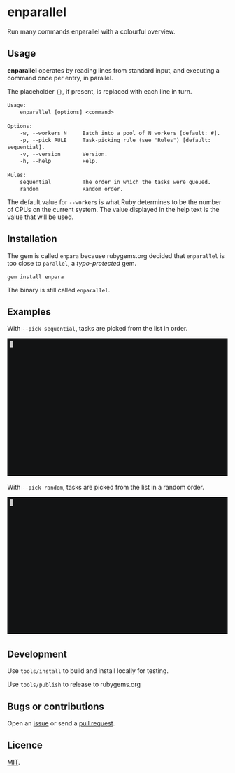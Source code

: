 # enparallel

Run many commands enparallel with a colourful overview.

## Usage

 **enparallel** operates by reading lines from standard input, and executing a command once per entry, in parallel.

The placeholder `{}`, if present, is replaced with each line in turn.

```
Usage:
    enparallel [options] <command>

Options:
    -w, --workers N     Batch into a pool of N workers [default: #].
    -p, --pick RULE     Task-picking rule (see "Rules") [default: sequential].
    -v, --version       Version.
    -h, --help          Help.

Rules:
    sequential          The order in which the tasks were queued.
    random              Random order.
```

The default value for `--workers` is what Ruby determines to be the number of CPUs on the current system. The value displayed in the help text is the value that will be used.

## Installation

The gem is called `enpara` because rubygems.org decided that `enparallel` is too close to `parallel`, a _typo-protected_ gem.

```
gem install enpara
```

The binary is still called `enparallel`.

## Examples

With `--pick sequential`, tasks are picked from the list in order.

![](examples/sequential.gif)

With `--pick random`, tasks are picked from the list in a random order.

![](examples/random.gif)

## Development

Use `tools/install` to build and install locally for testing.

Use `tools/publish` to release to rubygems.org

## Bugs or contributions

Open an [issue](http://github.com/crdx/enparallel/issues) or send a [pull request](http://github.com/crdx/enparallel/pulls).

## Licence

[MIT](LICENCE.md).
